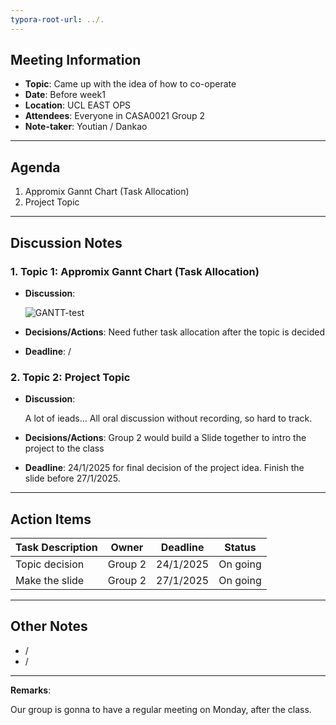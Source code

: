 ```yaml
---
typora-root-url: ../.
---
```


## Meeting Information
- **Topic**:  Came up with the idea of how to co-operate
- **Date**:  Before week1
- **Location**:  UCL EAST OPS
- **Attendees**:  Everyone in CASA0021 Group 2
- **Note-taker**:  Youtian / Dankao

---

## Agenda
1.  Appromix Gannt Chart (Task Allocation)
3.  Project Topic

---

## Discussion Notes

### 1. Topic 1: Appromix Gannt Chart (Task Allocation)
- **Discussion**:  

  ![GANTT-test](/Groupmeeting/week0/GANTT-test.jpeg)

- **Decisions/Actions**:  Need futher task allocation after the topic is decided

- **Deadline**:  /

### 2. Topic 2: Project Topic
- **Discussion**:  

  A lot of ieads... All oral discussion without recording, so hard to track.

- **Decisions/Actions**:  Group 2 would build a Slide together to intro the project to the class

- **Deadline**: 
24/1/2025 for final decision of the project idea. Finish the slide before 27/1/2025.


---

## Action Items
| Task Description | Owner   | Deadline  | Status   |
| ---------------- | ------- | --------- | -------- |
| Topic decision   | Group 2 | 24/1/2025 | On going |
| Make the slide   | Group 2 | 27/1/2025 | On going |

---

## Other Notes
-  /
-  /

---

**Remarks**:  

Our group is gonna to have a regular meeting on Monday, after the class.

